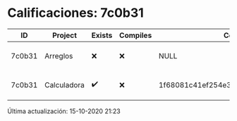 # Calificaciones: 7c0b31
|ID|Project|Exists|Compiles|CommitHash|CommitDate|CheckDate|Comments|
|-|-|-|-|-|-|-|-|
|7c0b31|Arreglos|❌|❌|NULL|NULL|15-10-2020 21:23:57|No se encontró el archivo en PracticasComputacionI/Arreglos/Arreglos.cpp|
|7c0b31|Calculadora|✔️|❌|1f68081c41ef254e3bc362377bd3052352625f93|11-10-2020 17:00:33|15-10-2020 21:23:45|Tu código no compila|

Última actualización: 15-10-2020 21:23